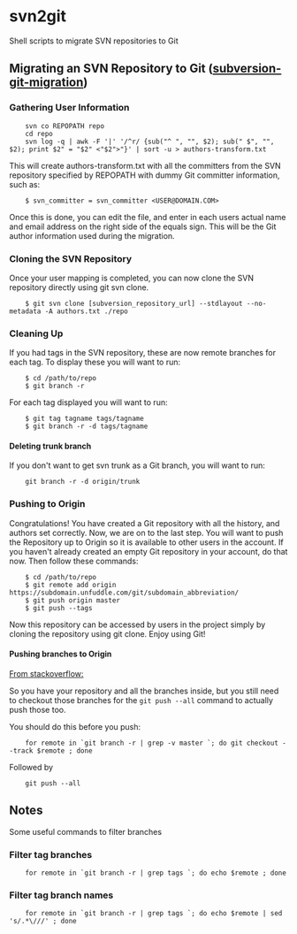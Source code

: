 # svn2git
Shell scripts to migrate SVN repositories to Git
 

## Migrating an SVN Repository to Git ([subversion-git-migration](https://unfuddle.com/stack/docs/help/subversion-git-migration/))


### Gathering User Information

```shell
	svn co REPOPATH repo
	cd repo
	svn log -q | awk -F '|' '/^r/ {sub("^ ", "", $2); sub(" $", "", $2); print $2" = "$2" <"$2">"}' | sort -u > authors-transform.txt
```
This will create authors-transform.txt with all the committers from the SVN repository specified by REPOPATH with dummy Git committer information, such as:

```
	$ svn_committer = svn_committer <USER@DOMAIN.COM>
```
Once this is done, you can edit the file, and enter in each users actual name and email address on the right side of the equals sign. This will be the Git author information used during the migration.

### Cloning the SVN Repository

Once your user mapping is completed, you can now clone the SVN repository directly using git svn clone.
```
	$ git svn clone [subversion_repository_url] --stdlayout --no-metadata -A authors.txt ./repo
```

### Cleaning Up

If you had tags in the SVN repository, these are now remote branches for each tag. To display these you will want to run:
```
	$ cd /path/to/repo
	$ git branch -r
```	
For each tag displayed you will want to run:
```
	$ git tag tagname tags/tagname
	$ git branch -r -d tags/tagname
```

#### Deleting trunk branch
If you don't want to get svn trunk as a Git branch, you will want to run:
```	
	git branch -r -d origin/trunk
```	

### Pushing to Origin
Congratulations! You have created a Git repository with all the history, and authors set correctly. Now, we are on to the last step. You will want to push the Repository up to Origin so it is available to other users in the account. If you haven't already created an empty Git repository in your account, do that now. Then follow these commands:
```
	$ cd /path/to/repo
	$ git remote add origin https://subdomain.unfuddle.com/git/subdomain_abbreviation/
	$ git push origin master
	$ git push --tags
```
Now this repository can be accessed by users in the project simply by cloning the repository using git clone. Enjoy using Git!

#### Pushing branches to Origin
[From stackoverflow:](http://stackoverflow.com/questions/6865302/push-local-git-repo-to-new-remote-including-all-branches-and-tags)

So you have your repository and all the branches inside, but you still need to checkout those branches for the ``git push --all`` command to actually push those too.

You should do this before you push:
```shell
	for remote in `git branch -r | grep -v master `; do git checkout --track $remote ; done
```
Followed by
```shell
	git push --all
```    
    
## Notes
Some useful commands to filter branches

### Filter tag branches
```shell
	for remote in `git branch -r | grep tags `; do echo $remote ; done
```
### Filter tag branch names
```shell
	for remote in `git branch -r | grep tags `; do echo $remote | sed 's/.*\///' ; done
```
